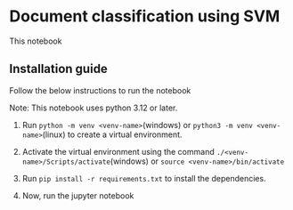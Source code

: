 # Document classification using SVM
This notebook 

## Installation guide

Follow the below instructions to run the notebook

Note: This notebook uses python 3.12 or later.

1. Run `python -m venv <venv-name>`(windows) or `python3 -m venv <venv-name>`(linux)  to create a virtual environment.

2. Activate the virtual environment using the command `./<venv-name>/Scripts/activate`(windows) or `source <venv-name>/bin/activate`

3. Run `pip install -r requirements.txt` to install the dependencies.

4. Now, run the jupyter notebook